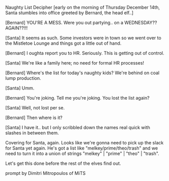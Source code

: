 Naughty List Decipher
[early on the morning of Thursday December 14th, Santa stumbles into office greeted by Bernard, the head elf..]

[Bernard] YOU'RE A MESS. Were you out partying.. on a WEDNESDAY?? AGAIN??!!!

[Santa] It seems as such. Some investors were in town so we went over to the Mistletoe Lounge and things got a little out of hand.

[Bernard] I oughta report you to HR. Seriously. This is getting out of control.

[Santa] We're like a family here; no need for formal HR processes!

[Bernard] Where's the list for today's naughty kids? We're behind on coal lump production.

[Santa] Umm.

[Bernard] You're joking. Tell me you're joking. You lost the list again?

[Santa] Well, not lost per se.

[Bernard] Then where is it?

[Santa] I have it.. but I only scribbled down the names real quick with slashes in between them.

Covering for Santa, again.
Looks like we're gonna need to pick up the slack for Santa yet again. He's got a list like "melkey/prime/theo/trash" and we need to turn it into a union of strings "melkey" | "prime" | "theo" | "trash".

Let's get this done before the rest of the elves find out.

prompt by Dimitri Mitropoulos of MiTS